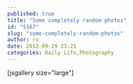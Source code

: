```yaml
---
published: true
title: "Some completely random photos"
id: "5167"
slug: "some-completely-random-photos"
author: rv
date: 2012-09-29 23:21
categories: Daily Life,Photography
---
```

[jsgallery size="large"]